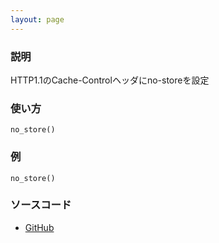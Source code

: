 ```yaml
---
layout: page
---
```


### 説明

HTTP1.1のCache-Controlヘッダにno-storeを設定

### 使い方

    no_store()

### 例

    no_store()

### ソースコード

- [GitHub](https://github.com/rails/rails/blob/984c3ef2775781d47efa9f541ce570daa2434a80/actionpack/lib/action_controller/metal/conditional_get.rb#L316)
